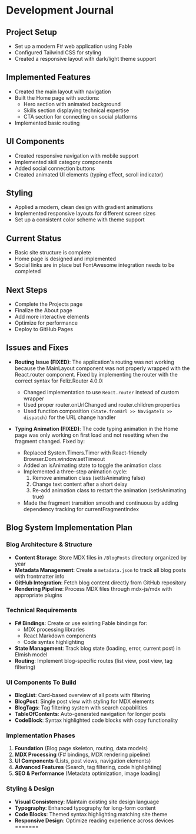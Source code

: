 # Development Journal

## Project Setup
- Set up a modern F# web application using Fable
- Configured Tailwind CSS for styling
- Created a responsive layout with dark/light theme support

## Implemented Features
- Created the main layout with navigation
- Built the Home page with sections:
  - Hero section with animated background
  - Skills section displaying technical expertise
  - CTA section for connecting on social platforms
- Implemented basic routing

## UI Components
- Created responsive navigation with mobile support
- Implemented skill category components
- Added social connection buttons
- Created animated UI elements (typing effect, scroll indicator)

## Styling
- Applied a modern, clean design with gradient animations
- Implemented responsive layouts for different screen sizes
- Set up a consistent color scheme with theme support

## Current Status
- Basic site structure is complete
- Home page is designed and implemented
- Social links are in place but FontAwesome integration needs to be completed

## Next Steps
- Complete the Projects page
- Finalize the About page
- Add more interactive elements
- Optimize for performance
- Deploy to GitHub Pages 

## Issues and Fixes
- **Routing Issue (FIXED)**: The application's routing was not working because the MainLayout component was not properly wrapped with the React.router component. Fixed by implementing the router with the correct syntax for Feliz.Router 4.0.0:
  - Changed implementation to use `React.router` instead of custom wrapper
  - Used proper router.onUrlChanged and router.children properties
  - Used function composition `(State.fromUrl >> NavigateTo >> dispatch)` for the URL change handler

- **Typing Animation (FIXED)**: The code typing animation in the Home page was only working on first load and not resetting when the fragment changed. Fixed by:
  - Replaced System.Timers.Timer with React-friendly Browser.Dom.window.setTimeout
  - Added an isAnimating state to toggle the animation class
  - Implemented a three-step animation cycle:
    1. Remove animation class (setIsAnimating false)
    2. Change text content after a short delay
    3. Re-add animation class to restart the animation (setIsAnimating true)
  - Made the fragment transition smooth and continuous by adding dependency tracking for currentFragmentIndex

## Blog System Implementation Plan

### Blog Architecture & Structure
- **Content Storage**: Store MDX files in `/BlogPosts` directory organized by year
- **Metadata Management**: Create a `metadata.json` to track all blog posts with frontmatter info
- **GitHub Integration**: Fetch blog content directly from GitHub repository
- **Rendering Pipeline**: Process MDX files through mdx-js/mdx with appropriate plugins

### Technical Requirements
- **F# Bindings**: Create or use existing Fable bindings for:
  - MDX processing libraries
  - React Markdown components
  - Code syntax highlighting
- **State Management**: Track blog state (loading, error, current post) in Elmish model
- **Routing**: Implement blog-specific routes (list view, post view, tag filtering)
  
### UI Components To Build
- **BlogList**: Card-based overview of all posts with filtering
- **BlogPost**: Single post view with styling for MDX elements
- **BlogTags**: Tag filtering system with search capabilities
- **TableOfContents**: Auto-generated navigation for longer posts
- **CodeBlock**: Syntax highlighted code blocks with copy functionality

### Implementation Phases
1. **Foundation** (Blog page skeleton, routing, data models)
2. **MDX Processing** (F# bindings, MDX rendering pipeline)
3. **UI Components** (Lists, post views, navigation elements)
4. **Advanced Features** (Search, tag filtering, code highlighting)
5. **SEO & Performance** (Metadata optimization, image loading)
  
### Styling & Design
- **Visual Consistency**: Maintain existing site design language
- **Typography**: Enhanced typography for long-form content
- **Code Blocks**: Themed syntax highlighting matching site theme
- **Responsive Design**: Optimize reading experience across devices
=======

